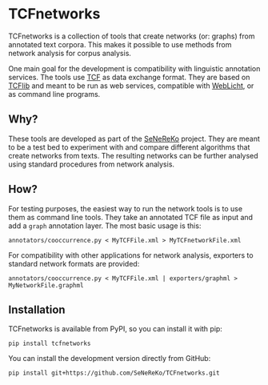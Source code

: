 TCFnetworks
===========

TCFnetworks is a collection of tools that create networks (or: graphs) from annotated text corpora. This makes it possible to use methods from network analysis for corpus analysis.

One main goal for the development is compatibility with linguistic annotation services. The tools use [TCF] as data exchange format. They are based on [TCFlib] and meant to be run as web services, compatible with [WebLicht], or as command line programs.

[TCF]: http://weblicht.sfs.uni-tuebingen.de/weblichtwiki/index.php/The_TCF_Format
[TCFlib]: https://github.com/SeNeReKo/TCFlib
[WebLicht]: http://weblicht.sfs.uni-tuebingen.de/weblichtwiki/index.php/Main_Page

Why?
----

These tools are developed as part of the [SeNeReKo] project. They are meant to be a test bed to experiment with and compare different algorithms that create networks from texts. The resulting networks can be further analysed using standard procedures from network analysis.

[SeNeReKo]: http://senereko.ceres.rub.de

How?
----

For testing purposes, the easiest way to run the network tools is to use them as command line tools. They take an annotated TCF file as input and add a `graph` annotation layer. The most basic usage is this:

    annotators/cooccurrence.py < MyTCFFile.xml > MyTCFnetworkFile.xml

For compatibility with other applications for network analysis, exporters to standard network formats are provided:

    annotators/cooccurrence.py < MyTCFFile.xml | exporters/graphml > MyNetworkFile.graphml

Installation
------------

TCFnetworks is available from PyPI, so you can install it with pip:

    pip install tcfnetworks

You can install the development version directly from GitHub:

    pip install git+https://github.com/SeNeReKo/TCFnetworks.git

